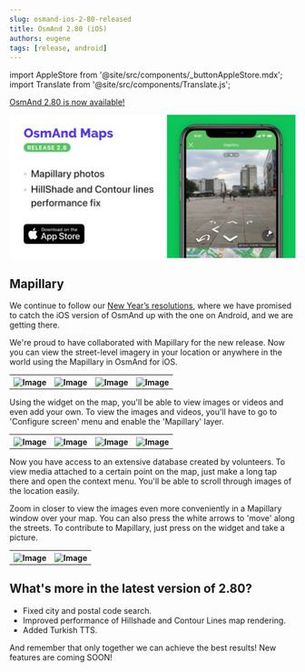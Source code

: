 ```yaml
---
slug: osmand-ios-2-80-released
title: OsmAnd 2.80 (iOS)
authors: eugene
tags: [release, android]
---
```

import AppleStore from '@site/src/components/_buttonAppleStore.mdx';
import Translate from '@site/src/components/Translate.js';


<a href="https://itunes.apple.com/us/app/osmand-maps-travel-navigate/id934850257">OsmAnd 2.80 is now available!</a>

![OsmAnd iOS 2.80](./01.png)

<!--truncate-->

## Mapillary

We continue to follow our <a href="https://osmand.net/blog/2019-ny-resolutions">New Year’s resolutions</a>, where we have promised to catch the iOS version of OsmAnd up with the one on Android, and we are getting there.

We're proud to have collaborated with Mapillary for the new release. Now you can view the street-level imagery in your location or anywhere in the world using the Mapillary in OsmAnd for iOS.

<table>
  <tr>
    <th><img src={require('./1.jpg').default} alt="Image"/></th>
    <th><img src={require('./2.jpg').default} alt="Image"/></th>
    <th><img src={require('./3.jpg').default} alt="Image"/></th>
    <th><img src={require('./4.jpg').default} alt="Image"/></th>
    </tr>
</table> 

Using the widget on the map, you'll be able to view images or videos and even add your own. To view the images and videos, you'll have to go to 'Configure screen' menu and enable the 'Mapillary' layer.

<table>
  <tr>
    <th><img src={require('./7.jpg').default} alt="Image"/></th>
    <th><img src={require('./8.jpg').default} alt="Image"/></th>
    <th><img src={require('./9.jpg').default} alt="Image"/></th>
    <th><img src={require('./10.jpg').default} alt="Image"/></th>
    </tr>
</table> 

Now you have access to an extensive database created by volunteers. To view media attached to a certain point on the map, just make a long tap there and open the context menu. You'll be able to scroll through images of the location easily.

Zoom in closer to view the images even more conveniently in a Mapillary window over your map. You can also press the white arrows to 'move' along the streets. To contribute to Mapillary, just press on the widget and take a picture.

<table>
  <tr>
    <th><img src={require('./5.jpg').default} alt="Image"/></th>
    <th><img src={require('./6.jpg').default} alt="Image"/></th>
    </tr>
</table> 

## What's more in the latest version of 2.80?

* Fixed city and postal code search.
* Improved performance of Hillshade and Contour Lines map rendering.
* Added Turkish TTS.



And remember that only together we can achieve the best results!
New features are coming SOON!





<AppleStore/>